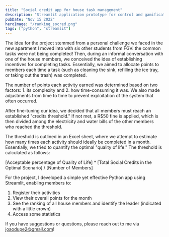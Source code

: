 ```yaml
---
title: "Social credit app for house task management"
description: "Streamlit application prototype for control and gamification of domestic activities in a student residence"
pubDate: "Nov 15 2022"
heroImage: "/ranking_socred.png"
tags: ["python", "streamlit"]
---
```


The idea for the project stemmed from a personal challenge we faced in the new apartment I moved into with six other students from FGV: the common tasks were not being completed! Then, during an informal conversation with one of the house members, we conceived the idea of establishing incentives for completing tasks. Essentially, we aimed to allocate points to members each time a task (such as cleaning the sink, refilling the ice tray, or taking out the trash) was completed.

The number of points each activity earned was determined based on two factors: 1. its complexity and 2. how time-consuming it was. We also made adjustments from time to time to prevent exploitation of the system that often occurred.

After fine-tuning our idea, we decided that all members must reach an established "credits threshold." If not met, a R$50 fine is applied, which is then divided among the electricity and water bills of the other members who reached the threshold.

The threshold is outlined in an Excel sheet, where we attempt to estimate how many times each activity should ideally be completed in a month. Essentially, we tried to quantify the optimal "quality of life." The threshold is calculated as follows:

[Acceptable percentage of Quality of Life] \* [Total Social Credits in the Optimal Scenario] / [Number of Members]

For the project, I developed a simple yet effective Python app using Streamlit, enabling members to:

1. Register their activities
2. View their overall points for the month
3. See the ranking of all house members and identify the leader (indicated with a little crown)
4. Access some statistics

If you have suggestions or questions, please reach out to me via joaodupe2@gmail.com!
